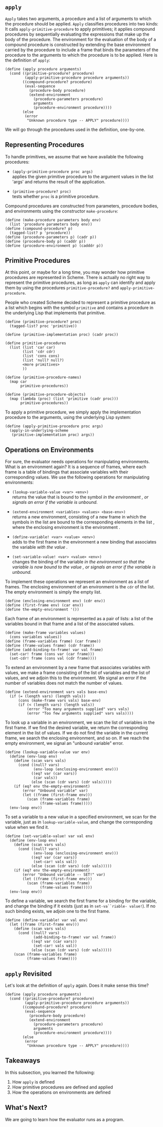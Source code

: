## `apply`

`Apply` takes two arguments, a procedure and a list of arguments to which the
procedure should be applied. `Apply` classifies procedures into two kinds: It
calls `apply-primitive-procedure` to apply primitives; it applies compound
procedures by sequentially evaluating the expressions that make up the body of
the procedure. The environment for the evaluation of the body of a compound
procedure is constructed by extending the base environment carried by the
procedure to include a frame that binds the parameters of the procedure to the
arguments to which the procedure is to be applied. Here is the definition of
`apply`:

    
    (define (apply procedure arguments)
      (cond ((primitive-procedure? procedure)
             (apply-primitive-procedure procedure arguments))
            ((compound-procedure? procedure)
             (eval-sequence
               (procedure-body procedure)
               (extend-environment
                 (procedure-parameters procedure)
                 arguments
                 (procedure-environment procedure))))
            (else
             (error
              "Unknown procedure type -- APPLY" procedure))))
    

We will go through the procedures used in the definition, one-by-one.

## Representing Procedures

To handle primitives, we assume that we have available the following
procedures:

  * `(apply-primitive-procedure proc args)`  
applies the given primitive procedure to the argument values in the list
'args' and returns the result of the application.

  * `(primitive-procedure? proc)`  
tests whether `proc` is a primitive procedure.

Compound procedures are constructed from parameters, procedure bodies, and
environments using the constructor `make-procedure`:

    
    (define (make-procedure parameters body env)
      (list 'procedure parameters body env))
    (define (compound-procedure? p)
      (tagged-list? p 'procedure))
    (define (procedure-parameters p) (cadr p))
    (define (procedure-body p) (caddr p))
    (define (procedure-environment p) (cadddr p))
    

## Primitive Procedures

At this point, or maybe for a long time, you may wonder how primitive
procedures are represented in Scheme. There is actually no right way to
represent the primitive procedures, as long as `apply` can identify and apply
them by using the procedures `primitive-procedure?` and `apply-primitive-
procedure`.

People who created Scheme decided to represent a primitive procedure as a list
which begins with the symbol `primitive` and contains a procedure in the
underlying Lisp that implements that primitive.

    
    (define (primitive-procedure? proc)
      (tagged-list? proc 'primitive))
    
    (define (primitive-implementation proc) (cadr proc))
    
    (define primitive-procedures
      (list (list 'car car)
            (list 'cdr cdr)
            (list 'cons cons)
            (list 'null? null?)
            <more primitives>
            ))
    
    (define (primitive-procedure-names)
      (map car
           primitive-procedures))
    
    (define (primitive-procedure-objects)
      (map (lambda (proc) (list 'primitive (cadr proc)))
           primitive-procedures))
    

To apply a primitive procedure, we simply apply the implementation procedure
to the arguments, using the underlying Lisp system:

    
    (define (apply-primitive-procedure proc args)
      (apply-in-underlying-scheme
       (primitive-implementation proc) args))
    

## Operations on Environments

For sure, the evaluator needs operations for manipulating environments. What
is an environment again? It is a sequence of frames, where each frame is a
table of bindings that associate variables with their corresponding values. We
use the following operations for manipulating environments:

  * `(lookup-variable-value <var> <env>)`  
returns the value that is bound to the symbol <var> in the environment <env>,
or signals an error if the variable is unbound.

  * `(extend-environment <variables> <values> <base-env>)`  
returns a new environment, consisting of a new frame in which the symbols in
the list <variables> are bound to the corresponding elements in the list
<values>, where the enclosing environment is the environment <base-env>.

  * `(define-variable! <var> <value> <env>)`  
adds to the first frame in the environment <env> a new binding that associates
the variable <var> with the value <value>.

  * `(set-variable-value! <var> <value> <env>)`  
changes the binding of the variable <var> in the environment <env> so that the
variable is now bound to the value <value>, or signals an error if the
variable is unbound.

To implement these operations we represent an environment as a list of frames.
The enclosing environment of an environment is the `cdr` of the list. The
empty environment is simply the empty list.

    
    (define (enclosing-environment env) (cdr env))
    (define (first-frame env) (car env))
    (define the-empty-environment '())
    

Each frame of an environment is represented as a pair of lists: a list of the
variables bound in that frame and a list of the associated values.

    
    (define (make-frame variables values)
      (cons variables values))
    (define (frame-variables frame) (car frame))
    (define (frame-values frame) (cdr frame))
    (define (add-binding-to-frame! var val frame)
      (set-car! frame (cons var (car frame)))
      (set-cdr! frame (cons val (cdr frame))))
    

To extend an environment by a new frame that associates variables with values,
we make a frame consisting of the list of variables and the list of values,
and we adjoin this to the environment. We signal an error if the number of
variables does not match the number of values.

    
    
    (define (extend-environment vars vals base-env)
      (if (= (length vars) (length vals))
          (cons (make-frame vars vals) base-env)
          (if (< (length vars) (length vals))
              (error "Too many arguments supplied" vars vals)
              (error "Too few arguments supplied" vars vals))))
    

To look up a variable in an environment, we scan the list of variables in the
first frame. If we find the desired variable, we return the corresponding
element in the list of values. If we do not find the variable in the current
frame, we search the enclosing environment, and so on. If we reach the empty
environment, we signal an "unbound variable" error.

    
    (define (lookup-variable-value var env)
      (define (env-loop env)
        (define (scan vars vals)
          (cond ((null? vars)
                 (env-loop (enclosing-environment env)))
                ((eq? var (car vars))
                 (car vals))
                (else (scan (cdr vars) (cdr vals)))))
        (if (eq? env the-empty-environment)
            (error "Unbound variable" var)
            (let ((frame (first-frame env)))
              (scan (frame-variables frame)
                    (frame-values frame)))))
      (env-loop env))
    

To set a variable to a new value in a specified environment, we scan for the
variable, just as in `lookup-variable-value`, and change the corresponding
value when we find it.

    
    (define (set-variable-value! var val env)
      (define (env-loop env)
        (define (scan vars vals)
          (cond ((null? vars)
                 (env-loop (enclosing-environment env)))
                ((eq? var (car vars))
                 (set-car! vals val))
                (else (scan (cdr vars) (cdr vals)))))
        (if (eq? env the-empty-environment)
            (error "Unbound variable -- SET!" var)
            (let ((frame (first-frame env)))
              (scan (frame-variables frame)
                    (frame-values frame)))))
      (env-loop env))
    

To define a variable, we search the first frame for a binding for the
variable, and change the binding if it exists (just as in `set-va``riable-
value!`). If no such binding exists, we adjoin one to the first frame.

    
    (define (define-variable! var val env)
      (let ((frame (first-frame env)))
        (define (scan vars vals)
          (cond ((null? vars)
                 (add-binding-to-frame! var val frame))
                ((eq? var (car vars))
                 (set-car! vals val))
                (else (scan (cdr vars) (cdr vals)))))
        (scan (frame-variables frame)
              (frame-values frame))))

## `apply` Revisited

Let's look at the definition of `apply` again. Does it make sense this time?

    
    (define (apply procedure arguments)
      (cond ((primitive-procedure? procedure)
             (apply-primitive-procedure procedure arguments))
            ((compound-procedure? procedure)
             (eval-sequence
               (procedure-body procedure)
               (extend-environment
                 (procedure-parameters procedure)
                 arguments
                 (procedure-environment procedure))))
            (else
             (error
              "Unknown procedure type -- APPLY" procedure))))

## Takeaways

In this subsection, you learned the following:

  1. How `apply` is defined
  2. How primitive procedures are defined and applied
  3. How the operations on environments are defined

## What's Next?

We are going to learn how the evaluator runs as a program.

